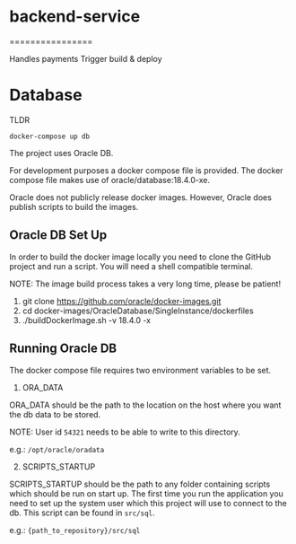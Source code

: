 # backend-service
================

Handles payments
Trigger build & deploy


# Database

TLDR
```shell script
docker-compose up db
```

The project uses Oracle DB. 

For development purposes a docker compose file is provided. The docker compose 
file makes use of oracle/database:18.4.0-xe.

Oracle does not publicly release docker images. However, Oracle does publish
scripts to build the images.

## Oracle DB Set Up

In order to build the docker image locally you need to clone the GitHub project
and run a script. You will need a shell compatible terminal.

NOTE: The image build process takes a very long time, please be patient!

 1. git clone https://github.com/oracle/docker-images.git
 2. cd docker-images/OracleDatabase/SingleInstance/dockerfiles
 3. ./buildDockerImage.sh -v 18.4.0 -x

## Running Oracle DB

The docker compose file requires two environment variables to be set. 
 
 1. ORA_DATA
 
ORA_DATA should be the path to the location on the host where you want the db
data to be stored. 

NOTE: User id `54321` needs to be able to write to this directory.

e.g.: `/opt/oracle/oradata`
 
 2. SCRIPTS_STARTUP
 
SCRIPTS_STARTUP should be the path to any folder containing scripts which should
be run on start up. The first time you run the application you need to set up 
the system user which this project will use to connect to the db. This script 
can be found in `src/sql`.

e.g.: `{path_to_repository}/src/sql`
